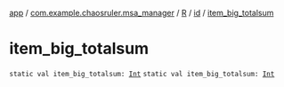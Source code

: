 [app](../../../index.md) / [com.example.chaosruler.msa_manager](../../index.md) / [R](../index.md) / [id](index.md) / [item_big_totalsum](.)

# item_big_totalsum

`static val item_big_totalsum: `[`Int`](https://kotlinlang.org/api/latest/jvm/stdlib/kotlin/-int/index.html)
`static val item_big_totalsum: `[`Int`](https://kotlinlang.org/api/latest/jvm/stdlib/kotlin/-int/index.html)